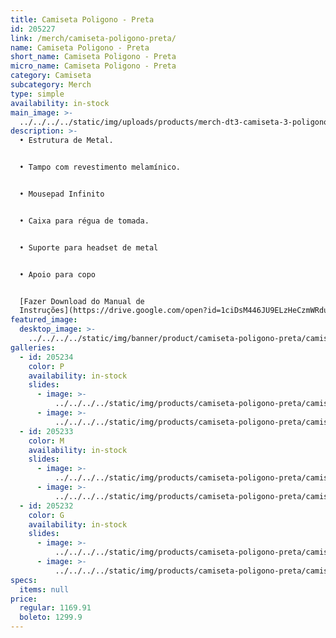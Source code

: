 ```yaml
---
title: Camiseta Poligono - Preta
id: 205227
link: /merch/camiseta-poligono-preta/
name: Camiseta Poligono - Preta
short_name: Camiseta Poligono - Preta
micro_name: Camiseta Poligono - Preta
category: Camiseta
subcategory: Merch
type: simple
availability: in-stock
main_image: >-
  ../../../../static/img/uploads/products/merch-dt3-camiseta-3-poligono-preta.jpg
description: >-
  • Estrutura de Metal.


  • Tampo com revestimento melamínico.


  • Mousepad Infinito


  • Caixa para régua de tomada.


  • Suporte para headset de metal


  • Apoio para copo


  [Fazer Download do Manual de
  Instruções](https://drive.google.com/open?id=1ciDsM446JU9ELzHeCzmWRduGqkkbOzIM)
featured_image:
  desktop_image: >-
    ../../../../static/img/banner/product/camiseta-poligono-preta/camiseta-poligono-preta.png
galleries:
  - id: 205234
    color: P
    availability: in-stock
    slides:
      - image: >-
          ../../../../static/img/products/camiseta-poligono-preta/camiseta-poligono-preta.png
      - image: >-
          ../../../../static/img/products/camiseta-poligono-preta/camiseta-poligono-preta-00.png
  - id: 205233
    color: M
    availability: in-stock
    slides:
      - image: >-
          ../../../../static/img/products/camiseta-poligono-preta/camiseta-poligono-preta.png
      - image: >-
          ../../../../static/img/products/camiseta-poligono-preta/camiseta-poligono-preta-00.png
  - id: 205232
    color: G
    availability: in-stock
    slides:
      - image: >-
          ../../../../static/img/products/camiseta-poligono-preta/camiseta-poligono-preta.png
      - image: >-
          ../../../../static/img/products/camiseta-poligono-preta/camiseta-poligono-preta-00.png
specs:
  items: null
price:
  regular: 1169.91
  boleto: 1299.9
---
```

